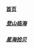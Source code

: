 
#### [首页](?file=home-首页)

##### [登山临海](https://wiki.cq2050.com/)

##### [星海拾贝](https://life.cq2050.com/)

